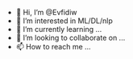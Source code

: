 - 👋 Hi, I’m @Evfidiw
- 👀 I’m interested in ML/DL/nlp
- 🌱 I’m currently learning ...
- 💞️ I’m looking to collaborate on ...
- 📫 How to reach me ...

<!---
Evfidiw/Evfidiw is a ✨ special ✨ repository because its `README.md` (this file) appears on your GitHub profile.
You can click the Preview link to take a look at your changes.
--->
